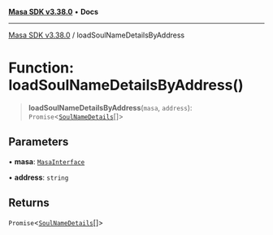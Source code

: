 [**Masa SDK v3.38.0**](../README.md) • **Docs**

***

[Masa SDK v3.38.0](../globals.md) / loadSoulNameDetailsByAddress

# Function: loadSoulNameDetailsByAddress()

> **loadSoulNameDetailsByAddress**(`masa`, `address`): `Promise`\<[`SoulNameDetails`](../interfaces/SoulNameDetails.md)[]\>

## Parameters

• **masa**: [`MasaInterface`](../interfaces/MasaInterface.md)

• **address**: `string`

## Returns

`Promise`\<[`SoulNameDetails`](../interfaces/SoulNameDetails.md)[]\>
